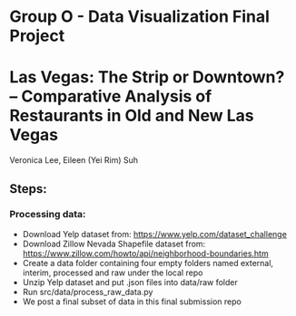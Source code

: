 # Group O - Data Visualization Final Project 
Las Vegas: The Strip or Downtown? – Comparative Analysis of Restaurants in Old and New Las Vegas
==============================
Veronica Lee, Eileen (Yei Rim) Suh


## Steps:

### Processing data:
- Download Yelp dataset from: https://www.yelp.com/dataset_challenge
- Download Zillow Nevada Shapefile dataset from: https://www.zillow.com/howto/api/neighborhood-boundaries.htm
- Create a data folder containing four empty folders named external, interim, processed and raw under the local repo
- Unzip Yelp dataset and put .json files into data/raw folder
- Run src/data/process_raw_data.py
- We post a final subset of data in this final submission repo 
